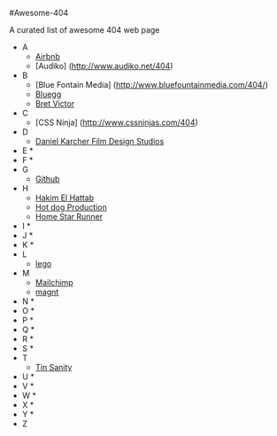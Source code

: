 #Awesome-404

A curated list of awesome 404 web page

* A
	* [Airbnb](https://www.airbnb.com/404)
	* [Audiko] (http://www.audiko.net/404)
* B
	* [Blue Fontain Media] (http://www.bluefountainmedia.com/404/)
	* [Bluegg](http://bluegg.co.uk/404)
	* [Bret Victor](http://worrydream.com/404notfound)
* C
	* [CSS Ninja] (http://www.cssninjas.com/404)
* D
	* [Daniel Karcher Film Design Studios](http://www.bluedaniel.com/404)
* E
	* 
* F
	* 
* G
	* [Github](http://github.com/404)
* H
	* [Hakim El Hattab](http://lab.hakim.se/404/netmag.html)
	* [Hot dog Production](http://hotdot.pro/en/404/)
	* [Home Star Runner](http://www.homestarrunner.com/random_garbage_text)
* I
	* 
* J
	* 
* K
	* 
* L
	* [lego](http://www.lego.com/skjldjf;asdf)
* M
	* [Mailchimp](http://www.mailchimp.com/404)
	* [magnt](http://www.magnt.com/404/)
* N
	* 
* O
	* 
* P
	* 
* Q
	* 
* R
	* 
* S
	* 
* T
	* [Tin Sanity](http://www.tinsanity.net/404.shtml)
* U
	* 
* V
	* 
* W
	* 
* X
	* 
* Y
	* 
* Z

